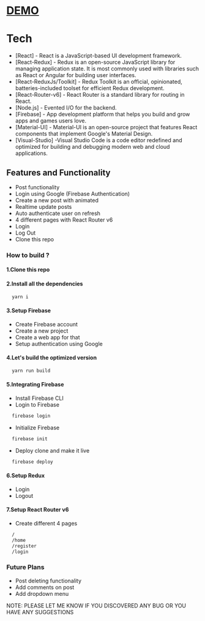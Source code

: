 # [DEMO](http://localhost:3000)

# Tech

- [React] - React is a JavaScript-based UI development framework.
- [React-Redux] - Redux is an open-source JavaScript library for managing application state. It is most commonly used with libraries such as React or Angular for building user interfaces.
- [React-ReduxJs/Toolkit] - Redux Toolkit is an official, opinionated, batteries-included toolset for efficient Redux development.
- [React-Router-v6] - React Router is a standard library for routing in React.
- [Node.js] - Evented I/O for the backend.
- [Firebase] - App development platform that helps you build and grow apps and games users love.
- [Material-UI] - Material-UI is an open-source project that features React components that implement Google's Material Design.
- [Visual-Studio] -Visual Studio Code is a code editor redefined and optimized for building and debugging modern web and cloud applications.

## Features and Functionality

- Post functionality
- Login using Google (Firebase Authentication)
- Create a new post with animated
- Realtime update posts
- Auto authenticate user on refresh
- 4 different pages with React Router v6
- Login
- Log Out
- Clone this repo

### How to build ?

#### 1.Clone this repo

#### 2.Install all the dependencies

```sh
  yarn i
```

#### 3.Setup Firebase

- Create Firebase account
- Create a new project
- Create a web app for that
- Setup authentication using Google

#### 4.Let's build the optimized version

```sh
  yarn run build
```

#### 5.Integrating Firebase

- Install Firebase CLI
- Login to Firebase

```sh
  firebase login
```

- Initialize Firebase

```sh
  firebase init
```

- Deploy clone and make it live

```sh
  firebase deploy
```

#### 6.Setup Redux

- Login
- Logout

#### 7.Setup React Router v6

- Create different 4 pages

```sh
  /
  /home
  /register
  /login
```

### Future Plans

- Post deleting functionality
- Add comments on post
- Add dropdown menu

NOTE: PLEASE LET ME KNOW IF YOU DISCOVERED ANY BUG OR YOU HAVE ANY SUGGESTIONS
